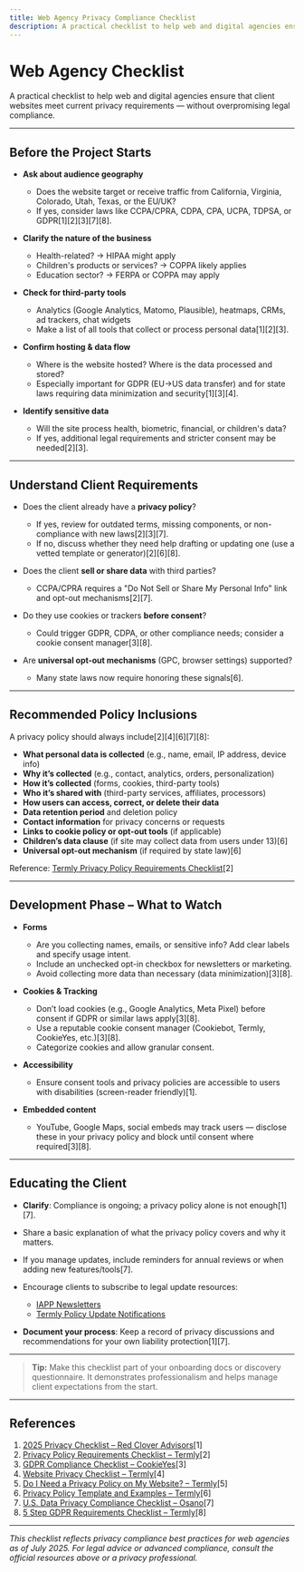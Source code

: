 ```yaml
---
title: Web Agency Privacy Compliance Checklist
description: A practical checklist to help web and digital agencies ensure client websites meet current privacy requirements.
---
```


# Web Agency Checklist

A practical checklist to help web and digital agencies ensure that client websites meet current privacy requirements — without overpromising legal compliance.

---

## Before the Project Starts

- **Ask about audience geography**
  - Does the website target or receive traffic from California, Virginia, Colorado, Utah, Texas, or the EU/UK?
  - If yes, consider laws like CCPA/CPRA, CDPA, CPA, UCPA, TDPSA, or GDPR[1][2][3][7][8].

- **Clarify the nature of the business**
  - Health-related? → HIPAA might apply
  - Children's products or services? → COPPA likely applies
  - Education sector? → FERPA or COPPA may apply

- **Check for third-party tools**
  - Analytics (Google Analytics, Matomo, Plausible), heatmaps, CRMs, ad trackers, chat widgets
  - Make a list of all tools that collect or process personal data[1][2][3].

- **Confirm hosting & data flow**
  - Where is the website hosted? Where is the data processed and stored?
  - Especially important for GDPR (EU→US data transfer) and for state laws requiring data minimization and security[1][3][4].

- **Identify sensitive data**
  - Will the site process health, biometric, financial, or children's data?
  - If yes, additional legal requirements and stricter consent may be needed[2][3].

---

## Understand Client Requirements

- Does the client already have a **privacy policy**?
  - If yes, review for outdated terms, missing components, or non-compliance with new laws[2][3][7].
  - If no, discuss whether they need help drafting or updating one (use a vetted template or generator)[2][6][8].

- Does the client **sell or share data** with third parties?
  - CCPA/CPRA requires a "Do Not Sell or Share My Personal Info" link and opt-out mechanisms[2][7].

- Do they use cookies or trackers **before consent**?
  - Could trigger GDPR, CDPA, or other compliance needs; consider a cookie consent manager[3][8].

- Are **universal opt-out mechanisms** (GPC, browser settings) supported?
  - Many state laws now require honoring these signals[6].

---

## Recommended Policy Inclusions

A privacy policy should always include[2][4][6][7][8]:

- **What personal data is collected** (e.g., name, email, IP address, device info)
- **Why it’s collected** (e.g., contact, analytics, orders, personalization)
- **How it’s collected** (forms, cookies, third-party tools)
- **Who it’s shared with** (third-party services, affiliates, processors)
- **How users can access, correct, or delete their data**
- **Data retention period** and deletion policy
- **Contact information** for privacy concerns or requests
- **Links to cookie policy or opt-out tools** (if applicable)
- **Children’s data clause** (if site may collect data from users under 13)[6]
- **Universal opt-out mechanism** (if required by state law)[6]

Reference: [Termly Privacy Policy Requirements Checklist](https://termly.io/resources/checklists/privacy-policy-requirements/)[2]

---

## Development Phase – What to Watch

- **Forms**
  - Are you collecting names, emails, or sensitive info? Add clear labels and specify usage intent.
  - Include an unchecked opt-in checkbox for newsletters or marketing.
  - Avoid collecting more data than necessary (data minimization)[3][8].

- **Cookies & Tracking**
  - Don’t load cookies (e.g., Google Analytics, Meta Pixel) before consent if GDPR or similar laws apply[3][8].
  - Use a reputable cookie consent manager (Cookiebot, Termly, CookieYes, etc.)[3][8].
  - Categorize cookies and allow granular consent.

- **Accessibility**
  - Ensure consent tools and privacy policies are accessible to users with disabilities (screen-reader friendly)[1].

- **Embedded content**
  - YouTube, Google Maps, social embeds may track users — disclose these in your privacy policy and block until consent where required[3][8].

---

## Educating the Client

- **Clarify**: Compliance is ongoing; a privacy policy alone is not enough[1][7].
- Share a basic explanation of what the privacy policy covers and why it matters.
- If you manage updates, include reminders for annual reviews or when adding new features/tools[7].
- Encourage clients to subscribe to legal update resources:
  - [IAPP Newsletters](https://iapp.org/news/)
  - [Termly Policy Update Notifications](https://termly.io/)

- **Document your process**: Keep a record of privacy discussions and recommendations for your own liability protection[1][7].

---

> **Tip:** Make this checklist part of your onboarding docs or discovery questionnaire. It demonstrates professionalism and helps manage client expectations from the start.

---

## References

1. [2025 Privacy Checklist – Red Clover Advisors](https://redcloveradvisors.com/2025-privacy-checklist-guide/)[1]
2. [Privacy Policy Requirements Checklist – Termly](https://termly.io/resources/checklists/privacy-policy-requirements/)[2]
3. [GDPR Compliance Checklist – CookieYes](https://www.cookieyes.com/blog/gdpr-checklist-for-websites/)[3]
4. [Website Privacy Checklist – Termly](https://termly.io/resources/checklists/website-checklist/)[4]
5. [Do I Need a Privacy Policy on My Website? – Termly](https://termly.io/faq/do-i-need-a-privacy-policy-on-my-website/)[5]
6. [Privacy Policy Template and Examples – Termly](https://termly.io/resources/templates/privacy-policy-template/)[6]
7. [U.S. Data Privacy Compliance Checklist – Osano](https://www.osano.com/articles/privacy-compliance-checklist)[7]
8. [5 Step GDPR Requirements Checklist – Termly](https://termly.io/resources/checklists/gdpr-requirements/)[8]

---

*This checklist reflects privacy compliance best practices for web agencies as of July 2025. For legal advice or advanced compliance, consult the official resources above or a privacy professional.*
